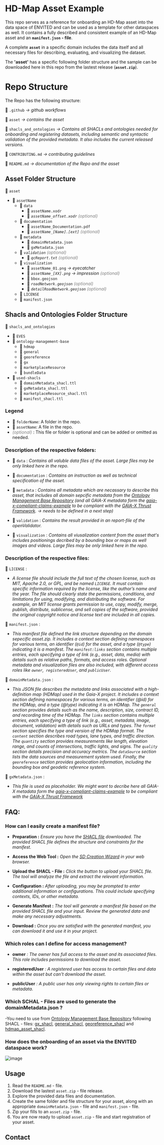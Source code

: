 # HD-Map Asset Example

This repo serves as a reference for onboarding an HD-Map asset into the data space of ENVITED and can be used as a template for other dataspaces as well.  It contains a fully described and consistent example of an HD-Map asset and an **`manifest.json` - file**.


A complete **`asset`** in a specific domain includes the data itself and all necessary files for describing, evaluating, and visualizing the dataset. 

The **'asset'** has a specific following folder structure and the sample can be downloaded here in this repo from the lastest release (**`asset.zip`**).

# Repo Structure

The Repo has the following structure:

📁 `.github` *-> github workflows*

📁 `asset` *-> contains the asset*

📁 `shacls_and_ontologies`
*-> Contains all SHACLs and ontologies needed for onboarding and registering datasets, including semantic and syntactic validation of the provided metadata. It also includes the current released versions.*

📄 `CONTRIBUTING.md` *-> contributing guidelines*

📄 `README.md` *-> documentation of the Repo and the asset*




## Asset Folder Structure
📁 `asset`
- 📁 `assetName`
  - 📁 `data`
    - 📄 `assetName.xodr`
    - 📄 *`assetName_offset.xodr`* <i style="color:gray;">(optional)</i>
  - 📁 `documentation`
    - 📄 `assetName_Documentation.pdf`
    - 📄 *`assetName_[Name].[ext]`* <i style="color:gray;">(optional)</i>
  - 📁 `metadata`
    - 📄 `domainMetadata.json`
    - 📄 `gxMetadata.json`
  - 📁 *`validation`* <i style="color:gray;">(optional)</i>
    - 📄 *`qcReport.txt`* <i style="color:gray;">(optional)</i>
  - 📁 `visualization`
    - 📄 `assetName_01.png` *-> eyecatcher*
    - 📄 *`assetName_[XX].png`* *-> impression* <i style="color:gray;">(optional)</i>
    - 📄 `bbox.geojson`
    - 📄 *`roadNetwork.geojson`* <i style="color:gray;">(optional)</i>
    - 📄 *`detailRoadNetwork.geojson`* <i style="color:gray;">(optional)</i>
  - 📄 `LICENSE`
  - 📄 `manifest.json`

## Shacls and Ontologies Folder Structure
📁 `shacls_and_ontologies`
- 📁 `EVES`
- 📁 `ontology-management-base`
  - 📁 `hdmap`
  - 📁 `general`
  - 📁 `georeference`
  - 📁 `gx` 
  - 📁 `marketplaceResource`
  - 📁 `bundleData` 
- 📁 `used-shacls`
  - 📄 `domainMetadata_shacl.ttl`
  - 📄 `gxMetadata_shacl.ttl`
  - 📄 `marketplaceResource_shacl.ttl`
  - 📄 `manifest_shacl.ttl`  

### Legend

- 📁 `folderName`: A folder in the repo.
- 📄 `assetName`: A file in the repo.
-  <i style="color:gray;">(optional)</i> : This file or folder is optional and can be added or omitted as needed.

### Description of the respective folders:   
- 📁  `data` : *Contains all valuble data files of the asset. Large files may be only linked here in the repo.*
  
- 📁 `documentation` :   *Contains an instruction as well as technical specification of the asset.* 
- 📁 `metadata` :   *Contains all metadata which are necassary to describe this asset, that includes all domain sepcific metadata from the [Ontology Management Base Repository](https://github.com/GAIA-X4PLC-AAD/ontology-management-base) (and all GAIA-X metadata form the [gaia-x-compliant-claims-example](https://github.com/GAIA-X4PLC-AAD/gaia-x-compliant-claims-example) to be compliant with the [GAIA-X Thrust Framework](https://docs.gaia-x.eu/policy-rules-committee/trust-framework/22.10/). -> needs to be defined in a next step)* 
  

- 📁 `validation` :   *Contains the result provided in an report-file of the openValidator.* 

- 📁 `visualization` : *Contains all viusalization content from the asset that's includes positionings decribed by a bounding box or maps as well images and videos. Large files may be only linked here in the repo.* 

### Description of the respective files: 
📄 `LICENSE` : 
- *A license file should include the full text of the chosen license, such as MIT, Apache 2.0, or GPL, and be named  `LICENSE`. It must contain specific information required by the license, like the author’s name and the year. The file should clearly state the permissions, conditions, and limitations for using, modifying, and distributing the software. For example, an MIT license grants permission to use, copy, modify, merge, publish, distribute, sublicense, and sell copies of the software, provided the original copyright notice and license text are included in all copies.*

📄 `manifest.json` : 

- *This manifest file defined the link structure depending on the domain sepecific asset.zip. It includes a context section defining namespaces for various terms, an identifier (`@id`) for the asset, and a type (`@type`) indicating it is a manifest. The `manifest:links` section contains multiple entries, each specifying a type of link (e.g., asset, data, media) with details such as relative paths, formats, and access roles. Optional metadata and visualization files are also included, with different access roles like `owner`,` registeredUser`, and `publicUser`.* 

📄 `domainMetadata.json` : 
- *This JSON file describes the metadata and links associated with a high-definition map (HDMap) used in the Gaia-X project. It includes a context section defining namespaces for various terms, an identifier (@id) for the HDMap, and a type (@type) indicating it is an HDMap. The `general` section provides details such as the name, description, size, contract ID, and recording time of the HDMap. The `links` section contains multiple entries, each specifying a type of link (e.g., asset, metadata, image, document, validation) with details such as URLs and types. The `format` section specifies the type and version of the HDMap format. The `content` section describes road types, lane types, and traffic direction. The `quantity` section provides measurements like length, elevation range, and counts of intersections, traffic lights, and signs. The `quality` section details precision and accuracy metrics. The `dataSource` section lists the data sources and measurement system used. Finally, the `georeference` section provides geolocation information, including the bounding box and geodetic reference system.*



📄 `gxMetadata.json` :
- *This file is used as placeholder. We might want to decribe here all GAIA-X metadata form the [gaia-x-compliant-claims-example](https://github.com/GAIA-X4PLC-AAD/gaia-x-compliant-claims-example) to be compliant with the [GAIA-X Thrust Framework](https://docs.gaia-x.eu/policy-rules-committee/trust-framework/22.10/)*

## FAQ: 
### How can I easily create a manifest file?
- **Preparation :** *Ensure you have the [SHACL file](https://github.com/ASCS-eV/EVES/blob/onboardingAsset/manifest/manifest_shacl.ttl) downloaded. The provided SHACL file defines the structure and constraints for the manifest.*

- **Access the Web Tool :** *Open the [SD Creation Wizard](https://sd-creation-wizard.gxfs.gx4fm.org/select-file) in your web browser.* 

- **Upload the SHACL - File :** *Click the button to upload your SHACL file. The tool will analyze the file and extract the relevant information.*

- **Configuration :** *After uploading, you may be prompted to enter additional information or configurations. This could include specifying contexts, IDs, or other metadata.* 

- **Generate Manifest :** *The tool will generate a manifest file based on the provided SHACL file and your input. Review the generated data and make any necessary adjustments.*

- **Download :** *Once you are satisfied with the generated manifest, you can download it and use it in your project.*

### Which roles can I define for access management?

- **owner** *: The owner has full access to the asset and its associated files. This role includes permissions to download the asset.*

- **registeredUser** *: A registered user has access to certain files and data within the asset but can't download the asset.*


- **publicUser** *: A public user has only viewing rights to certain files or metadata.*

### Which SCHAL - Files are used to generate the domainMetadata.json ?
-You need to use from [Ontology Management Base Repository](https://github.com/GAIA-X4PLC-AAD/ontology-management-base) following SHACL - files: [gx_shacl](https://github.com/GAIA-X4PLC-AAD/ontology-management-base/blob/main/gx/gx_shacl.ttl), [general_shacl](https://github.com/GAIA-X4PLC-AAD/ontology-management-base/blob/main/general/general_shacl.ttl), [georeference_shacl](https://github.com/GAIA-X4PLC-AAD/ontology-management-base/blob/main/georeference/georeference_shacl.ttl) and [hdmap_asset_shacl](https://github.com/GAIA-X4PLC-AAD/ontology-management-base/blob/main/hdmap/hdmap_shacl.ttl). 




### How does the onboarding of an asset via the ENVITED dataspace work?
![image](https://github.com/user-attachments/assets/bea9b2ac-9eca-4b30-8164-d76e686cd4a2)



## Usage

  1. Read the `README.md` - file.
  2. Download the lastest `asset.zip` - file release. 
  3. Explore the provided data files and documentation.
  4. Create the same folder and file structure for your asset, along with an appropriate `domainMetadata.json` - file and `manifest.json` - file.
  5. Zip your fills to an `asset.zip` - file.
  6. You are now ready to upload `asset.zip` - file and start registration of your asset.


## Contact

